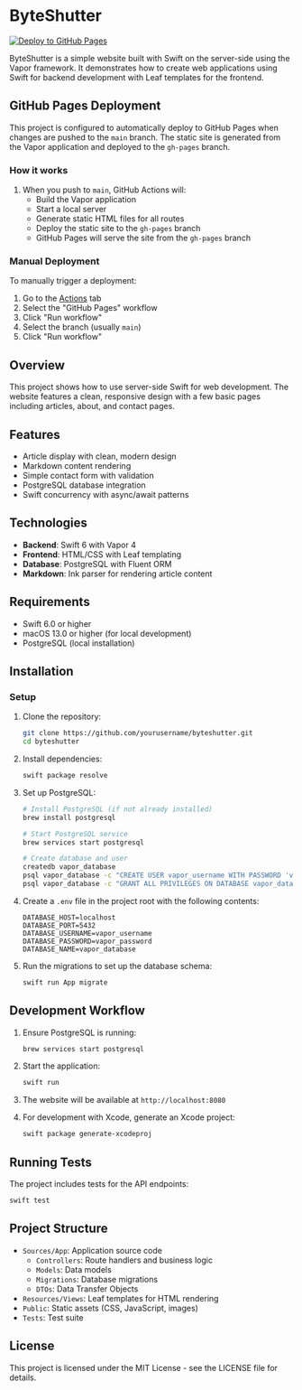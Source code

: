 # ByteShutter

[![Deploy to GitHub Pages](https://github.com/AndreaRR18/byteshutter/actions/workflows/gh-pages.yml/badge.svg)](https://github.com/AndreaRR18/byteshutter/actions/workflows/gh-pages.yml)

ByteShutter is a simple website built with Swift on the server-side using the Vapor framework. It demonstrates how to create web applications using Swift for backend development with Leaf templates for the frontend.

## GitHub Pages Deployment

This project is configured to automatically deploy to GitHub Pages when changes are pushed to the `main` branch. The static site is generated from the Vapor application and deployed to the `gh-pages` branch.

### How it works

1. When you push to `main`, GitHub Actions will:
   - Build the Vapor application
   - Start a local server
   - Generate static HTML files for all routes
   - Deploy the static site to the `gh-pages` branch
   - GitHub Pages will serve the site from the `gh-pages` branch

### Manual Deployment

To manually trigger a deployment:
1. Go to the [Actions](https://github.com/AndreaRR18/byteshutter/actions) tab
2. Select the "GitHub Pages" workflow
3. Click "Run workflow"
4. Select the branch (usually `main`)
5. Click "Run workflow"

## Overview

This project shows how to use server-side Swift for web development. The website features a clean, responsive design with a few basic pages including articles, about, and contact pages.

## Features

- Article display with clean, modern design
- Markdown content rendering
- Simple contact form with validation
- PostgreSQL database integration
- Swift concurrency with async/await patterns

## Technologies

- **Backend**: Swift 6 with Vapor 4
- **Frontend**: HTML/CSS with Leaf templating
- **Database**: PostgreSQL with Fluent ORM
- **Markdown**: Ink parser for rendering article content

## Requirements

- Swift 6.0 or higher
- macOS 13.0 or higher (for local development)
- PostgreSQL (local installation)

## Installation

### Setup

1. Clone the repository:
   ```bash
   git clone https://github.com/yourusername/byteshutter.git
   cd byteshutter
   ```

2. Install dependencies:
   ```bash
   swift package resolve
   ```

3. Set up PostgreSQL:
   ```bash
   # Install PostgreSQL (if not already installed)
   brew install postgresql
   
   # Start PostgreSQL service
   brew services start postgresql
   
   # Create database and user
   createdb vapor_database
   psql vapor_database -c "CREATE USER vapor_username WITH PASSWORD 'vapor_password'"
   psql vapor_database -c "GRANT ALL PRIVILEGES ON DATABASE vapor_database TO vapor_username"
   ```

4. Create a `.env` file in the project root with the following contents:
   ```
   DATABASE_HOST=localhost
   DATABASE_PORT=5432
   DATABASE_USERNAME=vapor_username
   DATABASE_PASSWORD=vapor_password
   DATABASE_NAME=vapor_database
   ```

5. Run the migrations to set up the database schema:
   ```bash
   swift run App migrate
   ```

## Development Workflow

1. Ensure PostgreSQL is running:
   ```bash
   brew services start postgresql
   ```

2. Start the application:
   ```bash
   swift run
   ```

3. The website will be available at `http://localhost:8080`

4. For development with Xcode, generate an Xcode project:
   ```bash
   swift package generate-xcodeproj
   ```

## Running Tests

The project includes tests for the API endpoints:

```bash
swift test
```

## Project Structure

- `Sources/App`: Application source code
    - `Controllers`: Route handlers and business logic
    - `Models`: Data models
    - `Migrations`: Database migrations
    - `DTOs`: Data Transfer Objects
- `Resources/Views`: Leaf templates for HTML rendering
- `Public`: Static assets (CSS, JavaScript, images)
- `Tests`: Test suite

## License

This project is licensed under the MIT License - see the LICENSE file for details.